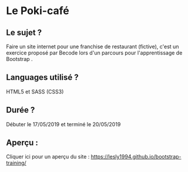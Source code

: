 # Le Poki-café 

## Le sujet ?

Faire un site internet pour une franchise de restaurant (fictive), c'est un exercice proposé par Becode lors d'un parcours pour l'apprentissage de Bootstrap .

## Languages utilisé ?

HTML5 et SASS (CSS3)

## Durée ?

Débuter le 17/05/2019 et terminé le 20/05/2019


## Aperçu :

Cliquer ici pour un aperçu du site : https://lesly1994.github.io/bootstrap-training/
